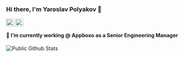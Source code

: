 ### Hi there, I'm Yaroslav Polyakov 👋



<a href="https://www.linkedin.com/in/poliak">
  <img align="left" alt="Linkedin" width="22px" src="https://cdn.jsdelivr.net/npm/simple-icons@v3/icons/linkedin.svg" />
</a>
<a href="mailto:polyakov.production@gmail.com">
  <img align="left" alt=" Gmail" width="22px" src="https://cdn.jsdelivr.net/npm/simple-icons@v3/icons/gmail.svg" />
</a>

<br />


#### 🔭 I’m currently working @ Appboxo as a Senior Engineering Manager

![Public Github Stats](https://github-readme-stats.vercel.app/api?username=polyak01&show_icons=true&hide_border=true)
